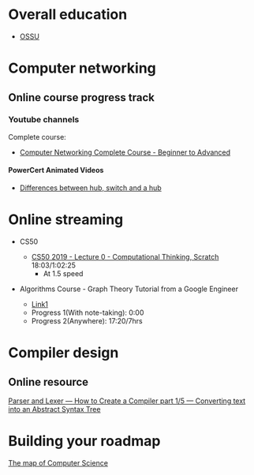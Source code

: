# Overall education
- [OSSU](https://github.com/ossu/computer-science)

# Computer networking
## Online course progress track
### Youtube channels
Complete course:
- [Computer Networking Complete Course - Beginner to Advanced](https://www.youtube.com/watch?v=QKfk7YFILws)
#### PowerCert Animated Videos
- [Differences between hub, switch and a hub](https://www.youtube.com/watch?v=1z0ULvg_pW8)
# Online streaming
- CS50
  - [CS50 2019 - Lecture 0 - Computational Thinking, Scratch](https://www.youtube.com/watch?v=jjqgP9dpD1k) 18:03/1:02:25
    - At 1.5 speed

- Algorithms Course - Graph Theory Tutorial from a Google Engineer
  - [Link1](https://www.youtube.com/watch?v=09_LlHjoEiY&t=1001s)
  - Progress 1(With note-taking): 0:00
  - Progress 2(Anywhere): 17:20/7hrs


# Compiler design
## Online resource
[Parser and Lexer — How to Create a Compiler part 1/5 — Converting text into an Abstract Syntax Tree](https://www.youtube.com/watch?v=eF9qWbuQLuw)
# Building your roadmap
[The map of Computer Science](https://www.youtube.com/watch?v=SzJ46YA_RaA)

